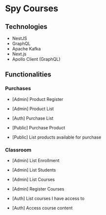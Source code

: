 # Spy Courses

## Technologies

- NestJS
- GraphQL
- Apache Kafka
- Next.js
- Apollo Client (GraphQL)

## Functionalities

### Purchases

- [Admin] Product Register
- [Admin] Product List

- [Auth] Purchase List

- [Public] Purchase Product
- [Public] List products available for purchase

### Classroom

- [Admin] List Enrollment
- [Admin] List Students
- [Admin] List Courses
- [Admin] Register Courses

- [Auth] List courses I have access to
- [Auth] Access course content
